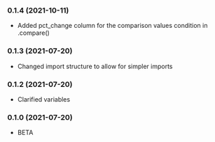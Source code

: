 ### 0.1.4 (2021-10-11)
 - Added pct_change column for the comparison values condition in .compare()

### 0.1.3 (2021-07-20)
 - Changed import structure to allow for simpler imports

### 0.1.2 (2021-07-20)
 - Clarified variables

### 0.1.0 (2021-07-20)
 - BETA
